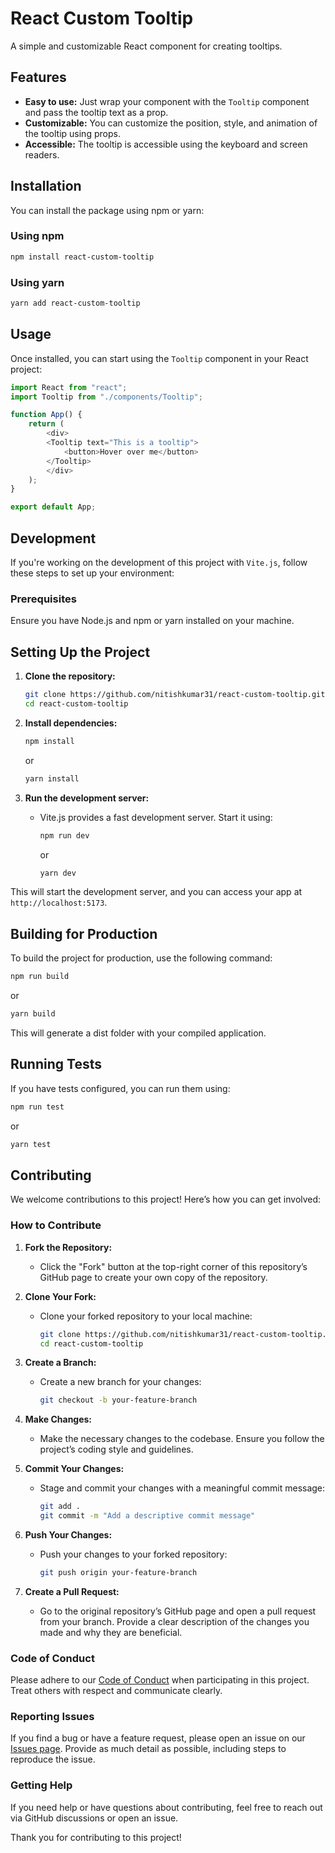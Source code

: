 # React Custom Tooltip

A simple and customizable React component for creating tooltips.

## Features

- **Easy to use:** Just wrap your component with the `Tooltip` component and pass the tooltip text as a prop.
- **Customizable:** You can customize the position, style, and animation of the tooltip using props.
- **Accessible:** The tooltip is accessible using the keyboard and screen readers.

## Installation

You can install the package using npm or yarn:

### Using npm
```bash
npm install react-custom-tooltip
```
### Using yarn
```bash
yarn add react-custom-tooltip
```

## Usage

Once installed, you can start using the `Tooltip` component in your React project:

```js
import React from "react";
import Tooltip from "./components/Tooltip";

function App() {
    return (
        <div>
        <Tooltip text="This is a tooltip">
            <button>Hover over me</button>
        </Tooltip>
        </div>
    );
}

export default App;
```

## Development

If you're working on the development of this project with `Vite.js`, follow these steps to set up your environment:

### Prerequisites

Ensure you have Node.js and npm or yarn installed on your machine.

## Setting Up the Project

1. **Clone the repository:**

   ```bash
   git clone https://github.com/nitishkumar31/react-custom-tooltip.git
   cd react-custom-tooltip
   ```

2. **Install dependencies:**

   ```bash
   npm install
   ```
   or
   ```bash
   yarn install
   ```

4. **Run the development server:**

   - Vite.js provides a fast development server. Start it using:

     ```bash
     npm run dev
     ```
     or
     ```bash
     yarn dev
     ```

This will start the development server, and you can access your app at `http://localhost:5173`.

## Building for Production

To build the project for production, use the following command:

```bash
npm run build
```
or
```bash
yarn build
```

This will generate a dist folder with your compiled application.

## Running Tests

If you have tests configured, you can run them using:

```bash
npm run test
```
or
```bash
yarn test
```

## Contributing

We welcome contributions to this project! Here’s how you can get involved:

### How to Contribute

1. **Fork the Repository:**

   - Click the "Fork" button at the top-right corner of this repository’s GitHub page to create your own copy of the repository.

2. **Clone Your Fork:**

   - Clone your forked repository to your local machine:

     ```bash
     git clone https://github.com/nitishkumar31/react-custom-tooltip.git
     cd react-custom-tooltip
     ```

3. **Create a Branch:**

   - Create a new branch for your changes:

     ```bash
     git checkout -b your-feature-branch
     ```

4. **Make Changes:**

   - Make the necessary changes to the codebase. Ensure you follow the project’s coding style and guidelines.

5. **Commit Your Changes:**

   - Stage and commit your changes with a meaningful commit message:

     ```bash
     git add .
     git commit -m "Add a descriptive commit message"
     ```

6. **Push Your Changes:**

   - Push your changes to your forked repository:

     ```bash
     git push origin your-feature-branch
     ```

7. **Create a Pull Request:**
   - Go to the original repository’s GitHub page and open a pull request from your branch. Provide a clear description of the changes you made and why they are beneficial.

### Code of Conduct

Please adhere to our [Code of Conduct](CODE_OF_CONDUCT.md) when participating in this project. Treat others with respect and communicate clearly.

### Reporting Issues

If you find a bug or have a feature request, please open an issue on our [Issues page](https://github.com/nitishkumar31/react-custom-tooltip/issues). Provide as much detail as possible, including steps to reproduce the issue.

### Getting Help

If you need help or have questions about contributing, feel free to reach out via GitHub discussions or open an issue.

Thank you for contributing to this project!
